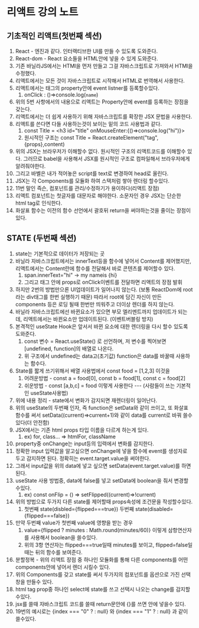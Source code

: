 # 리액트 강의 노트

## 기초적인 리액트(첫번째 섹션)

1. React - 엔진과 같다. 인터랙티브한 UI를 만들 수 있도록 도와준다.
2. React-dom - React 요소들을 HTML안에 넣을 수 있게 도와준다.
3. 기존 바닐라JS에서는 HTMl을 먼저 만들고 그걸 자바스크립트로 가져와서 HTMl을 수정했다.
4. 리액트에서는 모든 것이 자바스크립트로 시작해서 HTML로 번역해서 사용한다.
5. 리액트에서는 태그의 property안에 event listner를 등록할수있다.
   1. onClick : ()=>console.log(`name`)
6. 위의 5번 사항에서의 내용으로 리액트는 Property안에 event를 등록하는 장점을 갖는다.
7. 리액트에서는 더 쉽게 사용하기 위해 자바스크립트를 확장한 JSX 문법을 사용한다.
8. 리액트를 쓴다면 다들 사용하는것이 보이는 밑의 코드 사용법과 같다.
   1. const Title = <h3 id="title" onMouseEnter:{()=>console.log("hi")}></h3>
   2. 원시적인 구조는 const Title = React.createElement("tag",{props},content)
9. 위의 JSX는 브라우저가 이해할수 없다. 원시적인 구조의 리액트코드를 이해할수 있다.
   그러므로 babel을 사용해서 JSX를 원시적인 구조로 컴파일해서 브라우저에게 알려줘야한다.
10. 그리고 바벨은 내가 적어놓은 script를 text로 변경하여 head로 올린다.
11. JSX는 각 Components를 모듈화 하여 스택처럼 쌓아 렌더링 할수있다.
12. 11번 말인 즉슨, 컴포넌트를 관리/수정하기가 용이하다(리액트 장점)
13. 리액트 컴포넌트는 첫글자를 대문자로 해야한다. 소문자인 경우 JSX는 단순한 html tag로 인식한다.
14. 화살표 함수는 이전의 함수 선언에서 괄호뒤 return을 써야하는것을 줄이는 장점이 있다.

## STATE (두번째 섹션)

1. state는 기본적으로 데이터가 저장되는 곳
2. 바닐라 자바스크립트에서는 innerText등을 함수에 넣어서 Content를 제어했지만,
   리액트에서는 Content란에 함수를 전달해서 바로 콘텐츠를 제어할수 있다.
   1. span.innerText="hi" -> <span>my nameis {hi}<span>
   2. 그리고 태그 안에 props로 onClick이벤트를 전달하면 리액트의 장점 발휘
3. 하지만 2번의 방법만으론 UI업데이트가 일어나지 않는다. (보통 ReactDom에 root라는 div태그를 한번 실행하기 때문)
   따라서 root에 담긴 자신이 만든 components 등은 로딩 될때 한번만 띄워주고 더이상 렌더를 하지 않는다.
4. 바닐라 자바스크립트에선 바뀐요소가 있으면 부모 엘리멘트까지 업데이트가 되는데,
   리액트에서는 바뀐요소만 업데이트된다. (이벤트버블링 방지)
5. 본격적인 useState Hook은 앞서서 바뀐 요소에 대한 렌더링을 다시 할수 있도록 도와준다.
   1. const 변수 = React.useState() 로 선언하며, 저 변수를 찍어보면 [undefined, function]의 배열로 나온다.
   2. 위 구조에서 undefined는 data고(초기값) function은 data를 바꿀때 사용하는 함수다.
6. State를 짧게 쓰기위해서 배열 사용법에서 const food = [1,2,3] 이것을
   1. 어려운방법 - const a = food[0], const b = food[1], const c = food[2]
   2. 쉬운방법 - const [a,b,c] = food 이렇게 사용한다 --- (사람들이 쓰는 기본적인 useState사용법)
7. 위에 내용 정리 - state에서 변화가 감지되면 재렌더링이 일어난다.
8. 위의 useState의 두번째 인자, 즉 function은 setData와 같이 쓰이고,
   또 화살표 함수를 써서 setData((current)=>current+1)와 같이 data를 current로 바꿔 쓸수있다(더 안전함)
9. JSX에서는 기존 html props 타입 이름을 다르게 하는게 있다.
   1. ex) for, class... => htmlFor, className
10. property중 onChange는 input등의 입력에서 변화를 감지한다.
11. 정확한 input 입력값을 알고싶으면 onChange에 넣을 함수에 event를 생성자로 두고 감지하면 된다.
    정확히는 event.target.value을 써야한다.
12. 그래서 input값을 위의 data에 넣고 싶으면 setData(event.target.value)를 하면 된다.
13. useState 사용 방법중, data에 false를 넣고 setData에 boolean을 줘서 변경할수있다.
    1. ex) const onFlip = () => setFlipped((current)=>!current)
14. 위의 방법으로 두가지 다른 state를 제어할때 props속성에 조건문을 작성할수있다.
    1. 첫번째 state(disbled={flipped===true}) 두번째 state(disabled={flipped===false})
15. 만약 두번째 value가 첫번째 value에 영향을 받는 경우
    1. value={flipped ? minutes : Math.round(minutes/60)} 이렇게 삼항연산자를 사용해서 boolean을 쓸수있다.
    2. 위의 3항 연산자는 flipped===true일때 minutes를 보이고, flipped=false일때는 뒤의 함수를 보여준다.
16. 분할정복 - 위의 리액트 장점 중 하나인 모듈화를 통해 다른 components를 어떤 components안에 넣어서 렌더 시킬수 있다.
17. 위의 Components를 갖고 state를 써서 두가지의 컴포넌트를 옵션으로 가진 선택 창을 만들수 있다.
18. html tag prop중 하나인 select에 state를 쓰고 선택시 나오는 change를 감지할수있다.
19. jsx를 쓸때 자바스크립트 코드를 쓸때 return문안에 {}를 쓰면 안에 넣을수 있다.
20. 19번의 예시로는 {index === "0" ? <MinutesToHours /> : null} 와 {index === "1" ? <KmToMiles /> : null} 과 같이 쓸수있다.
